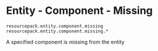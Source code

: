 # Entity - Component - Missing

`resourcepack.entity.component.missing`  
`resourcepack.entity.component.missing.*`

A specified component is missing from the entity
